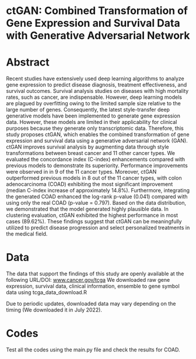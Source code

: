 # ctGAN: Combined Transformation of Gene Expression and Survival Data with Generative Adversarial Network

# Abstract

Recent studies have extensively used deep learning algorithms to analyze gene expression to predict disease diagnosis, treatment effectiveness, and survival outcomes. Survival analysis studies on diseases with high mortality rates, such as cancer, are indispensable. However, deep learning models are plagued by overfitting owing to the limited sample size relative to the large number of genes. Consequently, the latest style-transfer deep generative models have been implemented to generate gene expression data. However, these models are limited in their applicability for clinical purposes because they generate only transcriptomic data. Therefore, this study proposes ctGAN, which enables the combined transformation of gene expression and survival data using a generative adversarial network (GAN). ctGAN improves survival analysis by augmenting data through style transformations between breast cancer and 11 other cancer types. We evaluated the concordance index (C-index) enhancements compared with previous models to demonstrate its superiority. Performance improvements were observed in in 9 of the 11 cancer types. Moreover, ctGAN outperformed previous models in 8 out of the 11 cancer types, with colon adenocarcinoma (COAD) exhibiting the most significant improvement (median C-index increase of approximately 14.8%). Furthermore, integrating the generated COAD enhanced the log-rank p-value (0.041) compared with using only the real COAD (p-value = 0.797). Based on the data distribution, we demonstrated that the model generated highly plausible data. In clustering evaluation, ctGAN exhibited the highest performance in most cases (89.62%). These findings suggest that ctGAN can be meaningfully utilized to predict disease progression and select personalized treatments in the medical field.

# Data

The data that support the findings of this study are openly available at the following URL/DOI: www.cancer.gov/tcga
We downloaded raw gene expression, survival data, clinical information, ensemble to gene symbol data using tcga_data_download.R

Due to periodic updates, downloaded data may vary depending on the timing (We downloaded it in July 2022).

# Codes

Test all the codes using the main.py file and check the results for COAD.
